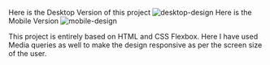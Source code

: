 Here is the Desktop Version of this project
![desktop-design](https://user-images.githubusercontent.com/36957245/167859942-41345f8d-fc31-4f97-a29c-5f218f3dd3a4.jpg)
Here is the Mobile Version
![mobile-design](https://user-images.githubusercontent.com/36957245/167860008-490bda9e-86e7-4dae-acda-447191083fb4.jpg)

This project is entirely based on HTML and CSS Flexbox. Here I have used Media queries as well to make the design responsive as per the screen size of the user.
